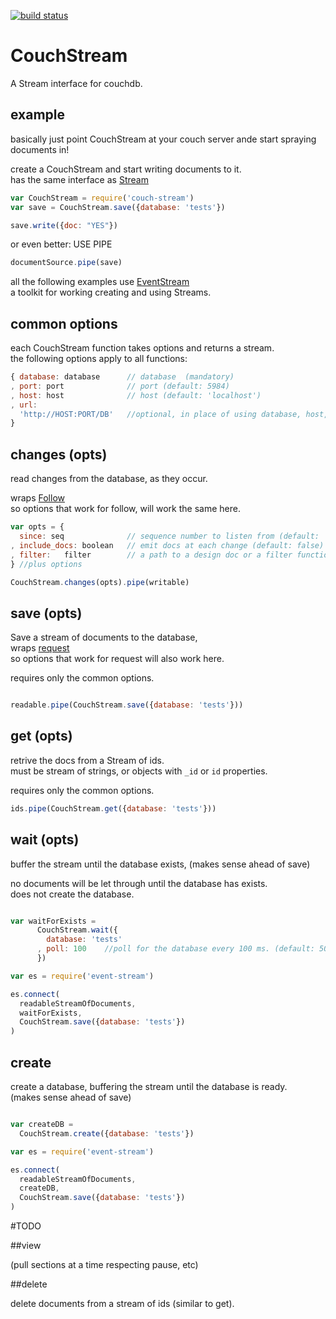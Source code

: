 [![build status](https://secure.travis-ci.org/dominictarr/couch-stream.png)](http://travis-ci.org/dominictarr/couch-stream)
# CouchStream

A Stream interface for couchdb.  

## example

basically just point CouchStream at your couch server ande start spraying documents in!

create a CouchStream and start writing documents to it.  
has the same interface as [Stream](http://nodejs.org/api/streams.html)
``` js
var CouchStream = require('couch-stream')
var save = CouchStream.save({database: 'tests'})

save.write({doc: "YES"})
```
or even better: USE PIPE

``` js
documentSource.pipe(save)
```

all the following examples use [EventStream](http://nodejs.org/api/streams.html)  
a toolkit for working creating and using Streams.  

## common options

each CouchStream function takes options and returns a stream.  
the following options apply to all functions:

``` js
{ database: database      // database  (mandatory)
, port: port              // port (default: 5984)
, host: host              // host (default: 'localhost')
, url: 
  'http://HOST:PORT/DB'   //optional, in place of using database, host, & port
}

```

## changes (opts)

read changes from the database, as they occur.  

wraps [Follow](https://github.com/iriscouch/follow)  
so options that work for follow, will work the same here.

``` js
var opts = {
  since: seq              // sequence number to listen from (default: 'now')
, include_docs: boolean   // emit docs at each change (default: false)
, filter:   filter        // a path to a design doc or a filter function (default: null (do not filter))
} //plus options 

CouchStream.changes(opts).pipe(writable)
```

## save (opts)

Save a stream of documents to the database,  
wraps [request](https://github.com/mikeal/request)  
so options that work for request will also work here.  
  
requires only the common options.

``` js

readable.pipe(CouchStream.save({database: 'tests'})) 

```


## get (opts)

retrive the docs from a Stream of ids.   
must be stream of strings, or objects with `_id` or `id` properties.  
  
requires only the common options.

``` js
ids.pipe(CouchStream.get({database: 'tests'})) 

```

## wait (opts)

buffer the stream until the database exists, 
(makes sense ahead of save)  

no documents will be let through until the database has exists.  
does not create the database.  

``` js

var waitForExists = 
      CouchStream.wait({
        database: 'tests'
      , poll: 100    //poll for the database every 100 ms. (default: 500)
      })

var es = require('event-stream')

es.connect(
  readableStreamOfDocuments,
  waitForExists,
  CouchStream.save({database: 'tests'})
)
```

## create

create a database, buffering the stream until the database is ready.  
(makes sense ahead of save)

``` js

var createDB = 
  CouchStream.create({database: 'tests'})

var es = require('event-stream')

es.connect(
  readableStreamOfDocuments,
  createDB,
  CouchStream.save({database: 'tests'})
)
```


#TODO

##view

(pull sections at a time respecting pause, etc)

##delete

delete documents from a stream of ids (similar to get).